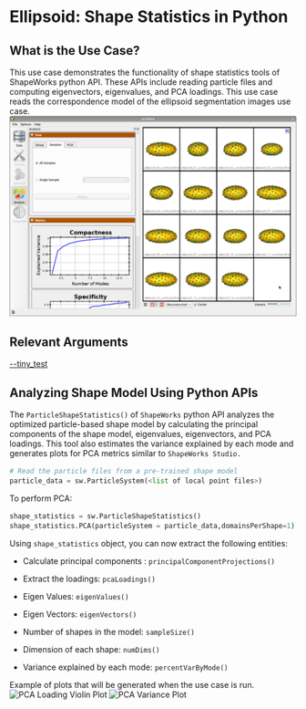 # Ellipsoid: Shape Statistics in Python

## What is the Use Case? 

This use case demonstrates the functionality of shape statistics tools of ShapeWorks python API. These APIs include reading particle files and computing eigenvectors, eigenvalues, and PCA loadings. This use case reads the correspondence model of the ellipsoid segmentation images use case.
![Ellipsoid Samples](../../img/use-cases/ellipsoids_samples.png)
## Relevant Arguments

[--tiny_test](../use-cases.md#-tiny_test)

## Analyzing Shape Model Using Python APIs

The `ParticleShapeStatistics()` of `ShapeWorks` python API analyzes the optimized particle-based shape model by calculating the principal components of the shape model, eigenvalues, eigenvectors, and PCA loadings. This tool also estimates the variance explained by each mode and generates plots for PCA metrics similar to `ShapeWorks Studio.` 

```python
# Read the particle files from a pre-trained shape model
particle_data = sw.ParticleSystem(<list of local point files>)
```

To perform PCA:

```python
shape_statistics = sw.ParticleShapeStatistics()
shape_statistics.PCA(particleSystem = particle_data,domainsPerShape=1)
```

Using `shape_statistics` object, you can now extract the following entities:

* Calculate principal components : `principalComponentProjections()`

* Extract the loadings: `pcaLoadings()`
* Eigen Values: `eigenValues()`
* Eigen Vectors: `eigenVectors()`
* Number of shapes in the model: `sampleSize()`
* Dimension of each shape: `numDims()`
* Variance explained by each mode: `percentVarByMode()`


Example of plots that will be generated when the use case is run.
![PCA Loading Violin Plot](https://sci.utah.edu/~shapeworks/doc-resources/pngs/pca_loadings_violin_plot.png)
![PCA Variance Plot](https://sci.utah.edu/~shapeworks/doc-resources/pngs/variance_plot.png)